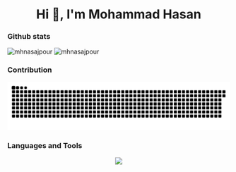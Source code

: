 <h1 align="center">Hi 👋, I'm Mohammad Hasan</h1>

<h3 align="left">Github stats</h3>

<span><img src="https://github-readme-stats.vercel.app/api?username=mhnasajpour&count_private=true&show_icons=true&border_radius=10" alt="mhnasajpour" height="180" />
<img src="https://github-readme-stats.vercel.app/api/top-langs/?username=mhnasajpour&border_radius=10&langs_count=6&layout=compact" alt="mhnasajpour" height="180" /></span>

<h3 align="left">Contribution</h3>

![snake gif](https://github.com/mhnasajpour/mhnasajpour/blob/output/github-contribution-grid-snake.svg)

<div>
  <h3 align="left">Languages and Tools</h3>
  <p align="center">
    <a href="https://skillicons.dev">
      <img src="https://skillicons.dev/icons?i=python,django,postgres,sqlite,docker,c,cpp,qt,html,css,js,git,linux,vscode" />
    </a>
  </p>
 </div>
